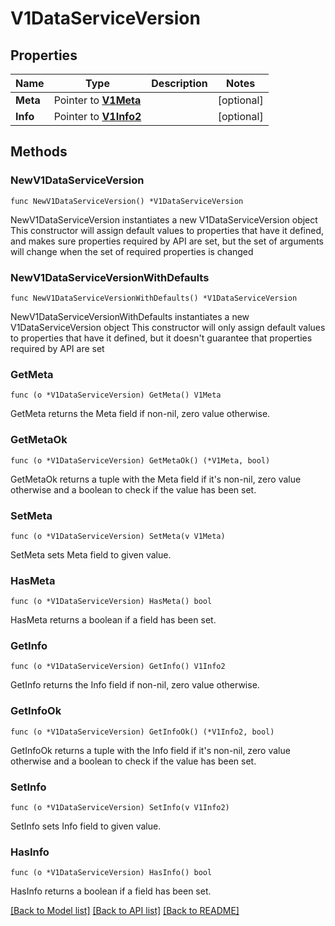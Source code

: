 # V1DataServiceVersion

## Properties

Name | Type | Description | Notes
------------ | ------------- | ------------- | -------------
**Meta** | Pointer to [**V1Meta**](V1Meta.md) |  | [optional] 
**Info** | Pointer to [**V1Info2**](V1Info2.md) |  | [optional] 

## Methods

### NewV1DataServiceVersion

`func NewV1DataServiceVersion() *V1DataServiceVersion`

NewV1DataServiceVersion instantiates a new V1DataServiceVersion object
This constructor will assign default values to properties that have it defined,
and makes sure properties required by API are set, but the set of arguments
will change when the set of required properties is changed

### NewV1DataServiceVersionWithDefaults

`func NewV1DataServiceVersionWithDefaults() *V1DataServiceVersion`

NewV1DataServiceVersionWithDefaults instantiates a new V1DataServiceVersion object
This constructor will only assign default values to properties that have it defined,
but it doesn't guarantee that properties required by API are set

### GetMeta

`func (o *V1DataServiceVersion) GetMeta() V1Meta`

GetMeta returns the Meta field if non-nil, zero value otherwise.

### GetMetaOk

`func (o *V1DataServiceVersion) GetMetaOk() (*V1Meta, bool)`

GetMetaOk returns a tuple with the Meta field if it's non-nil, zero value otherwise
and a boolean to check if the value has been set.

### SetMeta

`func (o *V1DataServiceVersion) SetMeta(v V1Meta)`

SetMeta sets Meta field to given value.

### HasMeta

`func (o *V1DataServiceVersion) HasMeta() bool`

HasMeta returns a boolean if a field has been set.

### GetInfo

`func (o *V1DataServiceVersion) GetInfo() V1Info2`

GetInfo returns the Info field if non-nil, zero value otherwise.

### GetInfoOk

`func (o *V1DataServiceVersion) GetInfoOk() (*V1Info2, bool)`

GetInfoOk returns a tuple with the Info field if it's non-nil, zero value otherwise
and a boolean to check if the value has been set.

### SetInfo

`func (o *V1DataServiceVersion) SetInfo(v V1Info2)`

SetInfo sets Info field to given value.

### HasInfo

`func (o *V1DataServiceVersion) HasInfo() bool`

HasInfo returns a boolean if a field has been set.


[[Back to Model list]](../README.md#documentation-for-models) [[Back to API list]](../README.md#documentation-for-api-endpoints) [[Back to README]](../README.md)


